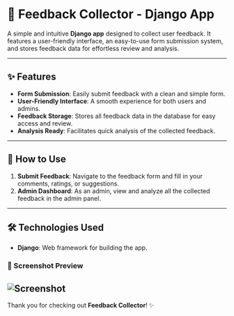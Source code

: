 # 🌟 Feedback Collector - Django App

A simple and intuitive **Django app** designed to collect user feedback. It features a user-friendly interface, an easy-to-use form submission system, and stores feedback data for effortless review and analysis.

---

## ✨ Features

- **Form Submission**: Easily submit feedback with a clean and simple form.
- **User-Friendly Interface**: A smooth experience for both users and admins.
- **Feedback Storage**: Stores all feedback data in the database for easy access and review.
- **Analysis Ready**: Facilitates quick analysis of the collected feedback.

---
## 📝 How to Use

1. **Submit Feedback**: Navigate to the feedback form and fill in your comments, ratings, or suggestions.
2. **Admin Dashboard**: As an admin, view and analyze all the collected feedback in the admin panel.
---
## 🛠️ Technologies Used
- **Django**: Web framework for building the app.

### 🎨 Screenshot Preview
![Screenshot](<img width="1274" height="631" alt="image" src="https://github.com/user-attachments/assets/df28481d-e88d-49fc-adb2-f4191409f5d9" />
)
---

Thank you for checking out **Feedback Collector**! ✨
